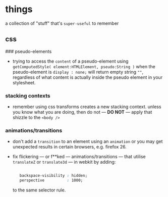 # things

a collection of "stuff" that's `super-useful` to remember

## css

### pseudo-elements

- trying to access the `content` of a pseudo-element using `getComputedStyle( element:HTMLElement, pseudo:String )` when the pseudo-element is `display : none;` will return empty string `""`, regardless of what content is actually inside the pseudo element in your stylesheet.

### stacking contexts

- remember using css transforms creates a new stacking context.
  unless you know what you are doing, then do not — **DO NOT** — apply that shizzle to the `<body />`

### animations/transitions

- don't add a `transition` to an element using an `animation` or you may get unexpected results in certain browsers, e.g. firefox 26.
- fix flickering — or f**ked — animations/transitions — that utilise `translateZ` or `translate3d` — in webkit by adding:
  
  ``` css

     backspace-visibility : hidden;
     perspective          : 1000;
  ```
  
  to the same selector rule.
